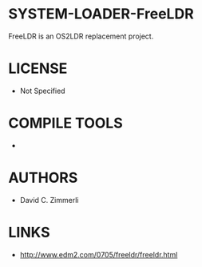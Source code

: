 # SYSTEM-LOADER-FreeLDR
FreeLDR is an OS2LDR replacement project. 

LICENSE
===============
* Not Specified

COMPILE TOOLS
===============
* 
 
AUTHORS
===============
* David C. Zimmerli

LINKS
===============
* http://www.edm2.com/0705/freeldr/freeldr.html
